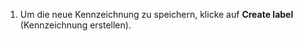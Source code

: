   1. Um die neue Kennzeichnung zu speichern, klicke auf **Create label** (Kennzeichnung erstellen).
